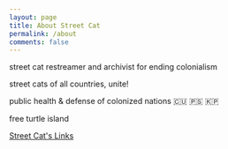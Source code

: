 ```yaml
---
layout: page
title: About Street Cat
permalink: /about
comments: false
---
```


<div class="row justify-content-between">
<div class="col-md-8 pr-5">

<p>street cat restreamer and archivist for ending colonialism</p>
<p>street cats of all countries, unite!</p>
<p>public health & defense of colonized nations 🇨🇺 🇵🇸 🇰🇵</p>
<p>free turtle island</p>
<a href="https://streetcatlove.github.io">Street Cat's Links</a>


</div>
</div>
